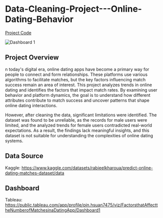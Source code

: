 # Data-Cleaning-Project---Online-Dating-Behavior

[Project Code](Analyze_Dating_App_Data.ipynb)

![Dashboard 1](https://github.com/user-attachments/assets/2fee19c0-6c43-4c6e-b15f-a5c77db1afa3)


## Project Overview
n today's digital era, online dating apps have become a primary way for people to connect and form relationships. These platforms use various algorithms to facilitate matches, but the key factors influencing match success remain an area of interest. This project analyzes trends in online dating and identifies the factors that impact match rates. By examining user behavior and platform dynamics, the goal is to understand how different attributes contribute to match success and uncover patterns that shape online dating interactions.

However, after cleaning the data, significant limitations were identified. The dataset was found to be unreliable, as the records for male users were limited, and the analyzed trends for female users contradicted real-world expectations. As a result, the findings lack meaningful insights, and this dataset is not suitable for understanding the complexities of online dating systems.

## Data Source
Kaggle: https://www.kaggle.com/datasets/rabieelkharoua/predict-online-dating-matches-dataset/data

## Dashboard
Tableau: https://public.tableau.com/app/profile/pin.hsuan7475/viz/FactorsthatAffecttheNumberofMatchesinaDatingApp/Dashboard1
